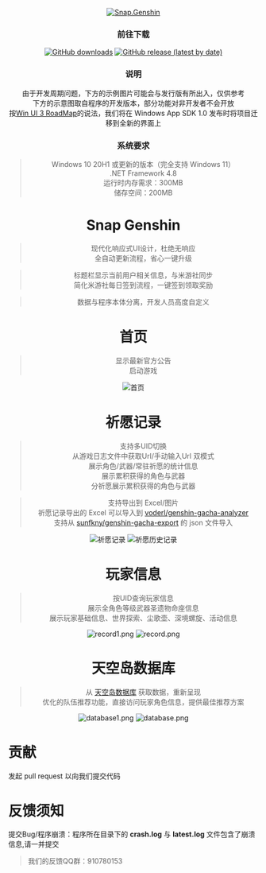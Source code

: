 <div align="center"> 

[![Snap.Genshin](https://socialify.git.ci/DGP-Studio/Snap.Genshin/image?description=1&font=Inter&forks=1&logo=https%3A%2F%2Fgithub.com%2FDGP-Studio%2FSnap.Genshin%2Fblob%2Fmain%2FDesign%2FSGLogo.png%3Fraw%3Dtrue&pattern=Signal&stargazers=1&theme=Dark)](https://github.com/DGP-Studio/Snap.Genshin/stargazers)

### 前往下载

[![GitHub downloads](https://img.shields.io/github/downloads/DGP-Studio/Snap.Genshin/total?style=for-the-badge)](https://github.com/DGP-Studio/Snap.Genshin/releases)
[![GitHub release (latest by date)](https://img.shields.io/github/downloads/DGP-studio/Snap.Genshin/latest/total?style=for-the-badge)](https://github.com/DGP-Studio/Snap.Genshin/releases/latest)

### 说明

由于开发周期问题，下方的示例图片可能会与发行版有所出入，仅供参考  
下方的示意图取自程序的开发版本，部分功能对非开发者不会开放  
按[Win UI 3 RoadMap](https://github.com/microsoft/microsoft-ui-xaml/blob/main/docs/roadmap.md)的说法，我们将在 Windows App SDK 1.0 发布时将项目迁移到全新的界面上

### 系统要求

> Windows 10 20H1 或更新的版本（完全支持 Windows 11）  
> .NET Framework 4.8  
> 运行时内存需求：300MB  
> 储存空间：200MB

# Snap Genshin
> 现代化响应式UI设计，杜绝无响应  
> 全自动更新流程，省心一键升级

> 标题栏显示当前用户相关信息，与米游社同步  
> 简化米游社每日签到流程，一键签到领取奖励

> 数据与程序本体分离，开发人员高度自定义

# 首页

> 显示最新官方公告  
> 启动游戏

![首页](https://i.loli.net/2021/10/10/5pQdSKxrEDAzg7t.png)

# 祈愿记录

> 支持多UID切换  
> 从游戏日志文件中获取Url/手动输入Url 双模式  
> 展示角色/武器/常驻祈愿的统计信息  
> 展示累积获得的角色与武器  
> 分祈愿展示累积获得的角色与武器  

> 支持导出到 Excel/图片  
> 祈愿记录导出的 Excel 可以导入到 [voderl/genshin-gacha-analyzer](https://github.com/voderl/genshin-gacha-analyzer)  
> 支持从 [sunfkny/genshin-gacha-export](https://github.com/sunfkny/genshin-gacha-export) 的 json 文件导入

![祈愿记录](https://i.loli.net/2021/10/10/Y2JUDdTpSGlhOme.png)
![祈愿历史记录](https://i.loli.net/2021/10/10/8VPfkl4KaoCSZeY.png)

# 玩家信息

> 按UID查询玩家信息  
> 展示全角色等级武器圣遗物命座信息  
> 展示玩家基础信息、世界探索、尘歌壶、深境螺旋、活动信息  

![record1.png](https://i.loli.net/2021/10/10/vVgPOADeiwptocz.png)
![record.png](https://i.loli.net/2021/10/10/L7naeUitXCp3Ggf.png)

# 天空岛数据库

> 从 [天空岛数据库](https://youngmoe.com/) 获取数据，重新呈现  
> 优化的队伍推荐功能，直接访问玩家角色信息，提供最佳推荐方案

![database1.png](https://i.loli.net/2021/10/10/j48U3Av2n9ftOQD.png)
![database.png](https://i.loli.net/2021/10/10/pKqHmZnMBYD4ayF.png)

</div>

# 贡献

发起 pull request 以向我们提交代码

# 反馈须知

提交Bug/程序崩溃：程序所在目录下的 **crash.log** 与 **latest.log** 文件包含了崩溃信息,请一并提交

> 我们的反馈QQ群：910780153

